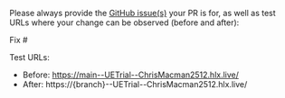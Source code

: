 Please always provide the [GitHub issue(s)](../issues) your PR is for, as well as test URLs where your change can be observed (before and after):

Fix #<gh-issue-id>

Test URLs:
- Before: https://main--UETrial--ChrisMacman2512.hlx.live/
- After: https://{branch}--UETrial--ChrisMacman2512.hlx.live/
